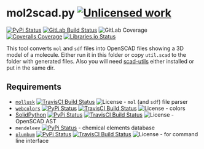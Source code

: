 mol2scad.py [![Unlicensed work](https://raw.githubusercontent.com/unlicense/unlicense.org/master/static/favicon.png)](https://unlicense.org/)
===============
[![PyPi Status](https://img.shields.io/pypi/v/mol2scad.svg)](https://pypi.python.org/pypi/mol2scad)
[![GitLab Build Status](https://gitlab.com/KOLANICH/mol2scad.py/badges/master/pipeline.svg)](https://gitlab.com/KOLANICH/mol2scad.py/pipelines/master/latest)
![GitLab Coverage](https://gitlab.com/KOLANICH/mol2scad.py/badges/master/coverage.svg)
[![Coveralls Coverage](https://img.shields.io/coveralls/KOLANICH/mol2scad.py.svg)](https://coveralls.io/r/KOLANICH/mol2scad.py)
[![Libraries.io Status](https://img.shields.io/librariesio/github/KOLANICH/mol2scad.py.svg)](https://libraries.io/github/KOLANICH/mol2scad.py)

This tool converts `mol` and `sdf` files into OpenSCAD files showing a 3D model of a molecule. Either run it in this folder or copy `util.scad` to the folder with generated files. Also you will need [scad-utils](https://github.com/OskarLinde/scad-utils.git) either installed or put in the same dir.

Requirements
------------
* [`mollusk`](https://github.com/georglind/mollusk) [![TravisCI Build Status](https://travis-ci.org/georglind/mollusk.svg?branch=master)](https://travis-ci.org/georglind/mollusk) ![License](https://img.shields.io/github/license/georglind/mollusk.svg) - `mol` (and `sdf`) file parser
* [`webcolors`](https://github.com/ubernostrum/webcolors) [![PyPi Status](https://img.shields.io/pypi/v/webcolors.svg)](https://pypi.python.org/pypi/webcolors) [![TravisCI Build Status](https://travis-ci.org/ubernostrum/webcolors.svg?branch=master)](https://travis-ci.org/ubernostrum/webcolors) ![License](https://img.shields.io/github/license/ubernostrum/webcolors.svg) - colors
* [SolidPython](https://github.com/SolidCode/SolidPython) [![PyPi Status](https://img.shields.io/pypi/v/plumbum.svg)](https://pypi.python.org/pypi/solid) [![TravisCI Build Status](https://travis-ci.org/SolidCode/SolidPython.svg?branch=master)](https://travis-ci.org/SolidCode/SolidPython) ![License](https://img.shields.io/github/license/SolidCode/SolidPython.svg) - OpenSCAD AST
* `mendeleev` [![PyPi Status](https://img.shields.io/pypi/v/mendeleev.svg)](https://pypi.org/pypi/mendeleev) - chemical elements database
* [`plumbum`](https://github.com/tomerfiliba/plumbum) [![PyPi Status](https://img.shields.io/pypi/v/plumbum.svg)](https://pypi.org/pypi/plumbum)
  [![TravisCI Build Status](https://travis-ci.org/tomerfiliba/plumbum.svg?branch=master)](https://travis-ci.org/tomerfiliba/plumbum)
 ![License](https://img.shields.io/github/license/tomerfiliba/plumbum.svg) - for command line interface
